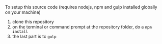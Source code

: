 To setup this source code (requires nodejs, npm and gulp installed globally on your machine)

1. clone this repository
2. on the terminal or command prompt at the repository folder, do a `npm install`
3. the last part is to `gulp`
